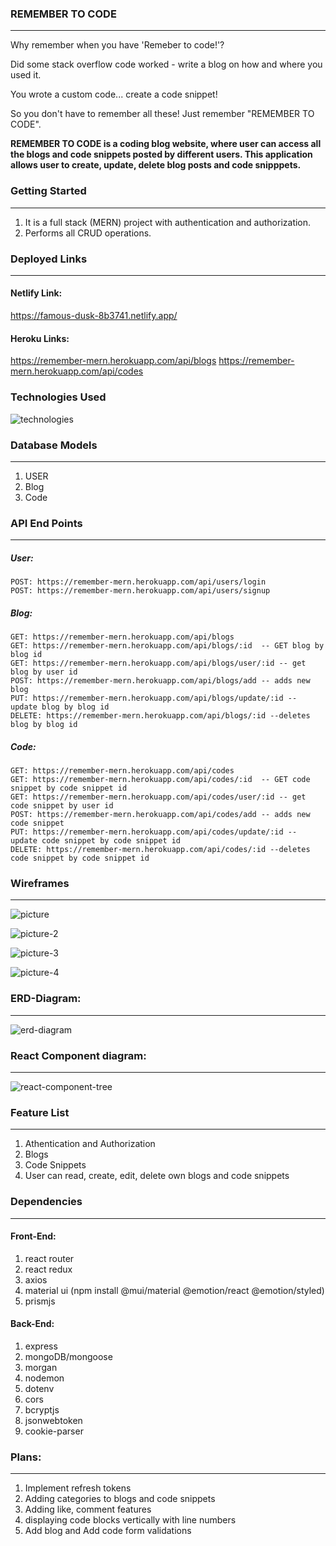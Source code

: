### REMEMBER TO CODE
<hr/>


Why remember when you have 'Remeber to code!'? 


Did some stack overflow code worked - write a blog on how and where you used it.


You wrote a custom code... create a code snippet!


So you don't have to remember all these! Just remember "REMEMBER TO CODE".



<b>REMEMBER TO CODE is a coding blog website, where user can access all the blogs and code snippets posted by different users. This application allows user to create, update, delete blog posts and code snipppets.</b>

### Getting Started
<hr/>


1. It is a full stack (MERN) project with authentication and authorization.
2. Performs all CRUD operations.


### Deployed Links
<hr/>

#### Netlify Link:
https://famous-dusk-8b3741.netlify.app/
#### Heroku Links:
https://remember-mern.herokuapp.com/api/blogs
https://remember-mern.herokuapp.com/api/codes
### Technologies Used

![technologies](https://user-images.githubusercontent.com/97922836/165500070-cd0c316c-6f03-44cd-9285-ecf33db0bd90.png)

### Database Models
<hr/>

1. USER
2. Blog
3. Code

### API End Points
<hr/>

##### User:

    POST: https://remember-mern.herokuapp.com/api/users/login
    POST: https://remember-mern.herokuapp.com/api/users/signup

##### Blog:
    GET: https://remember-mern.herokuapp.com/api/blogs
    GET: https://remember-mern.herokuapp.com/api/blogs/:id  -- GET blog by blog id
    GET: https://remember-mern.herokuapp.com/api/blogs/user/:id -- get blog by user id
    POST: https://remember-mern.herokuapp.com/api/blogs/add -- adds new blog
    PUT: https://remember-mern.herokuapp.com/api/blogs/update/:id -- update blog by blog id
    DELETE: https://remember-mern.herokuapp.com/api/blogs/:id --deletes blog by blog id

##### Code:

    GET: https://remember-mern.herokuapp.com/api/codes
    GET: https://remember-mern.herokuapp.com/api/codes/:id  -- GET code snippet by code snippet id
    GET: https://remember-mern.herokuapp.com/api/codes/user/:id -- get code snippet by user id
    POST: https://remember-mern.herokuapp.com/api/codes/add -- adds new code snippet
    PUT: https://remember-mern.herokuapp.com/api/codes/update/:id -- update code snippet by code snippet id
    DELETE: https://remember-mern.herokuapp.com/api/codes/:id --deletes code snippet by code snippet id
    
### Wireframes
<hr/>





![picture](https://user-images.githubusercontent.com/97922836/165430971-0c5b5aa5-408c-4f8d-a721-443e2ddde577.jpg)

![picture-2](https://user-images.githubusercontent.com/97922836/165431619-3e86a900-d80c-4436-8a1a-a5579d38dcbc.jpg)

![picture-3](https://user-images.githubusercontent.com/97922836/165431651-c3335f6d-d158-4778-9c10-3373f8ab6e95.jpg)

![picture-4](https://user-images.githubusercontent.com/97922836/165431685-b9b6f929-44cf-4817-8438-65c295ccb6a7.jpg)
    
    

### ERD-Diagram:
<hr/>


![erd-diagram](https://user-images.githubusercontent.com/97922836/165431741-1e8b2691-02a6-448e-98b6-da9483bb767a.jpg)

### React Component diagram:
<hr/>

![react-component-tree](https://user-images.githubusercontent.com/97922836/165431701-709ae767-f948-4540-b3f7-acd15b47ae33.jpg)

### Feature List
<hr/>



1. Athentication and Authorization
2. Blogs
3. Code Snippets
4. User can read, create, edit, delete own blogs and code snippets


### Dependencies
<hr/>



#### Front-End:



1. react router
2. react redux
3. axios
4. material ui
   (npm install @mui/material @emotion/react @emotion/styled)
5. prismjs


#### Back-End:




1. express
2. mongoDB/mongoose
3. morgan
4. nodemon
5. dotenv
6. cors
7. bcryptjs
8. jsonwebtoken
9. cookie-parser


### Plans:
<hr/>

1. Implement refresh tokens
2. Adding categories to blogs and code snippets
3. Adding like, comment features
4. displaying code blocks vertically with line numbers
5. Add blog and Add code form validations







